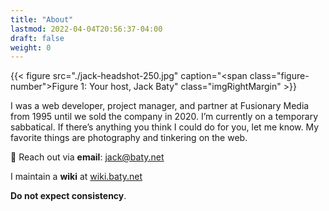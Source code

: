 ```yaml
---
title: "About"
lastmod: 2022-04-04T20:56:37-04:00
draft: false
weight: 0
---
```


{{< figure src="./jack-headshot-250.jpg" caption="<span class=\"figure-number\">Figure 1: </span>Your host, Jack Baty" class="imgRightMargin" >}}

I was a web developer, project manager, and partner at Fusionary Media from 1995 until we sold the company in 2020. I’m currently on a temporary sabbatical. If there’s anything you think I could do for you, let me know.
My favorite things are photography and tinkering on the web.

💌 Reach out via **email**: [jack@baty.net](mailto:jack@baty.net)

I maintain a **wiki** at [wiki.baty.net](https://wiki.baty.net)

**Do not expect consistency**.

<br clear="all">

[//]: # "Exported with love from a post written in Org mode"
[//]: # "- https://github.com/kaushalmodi/ox-hugo"
